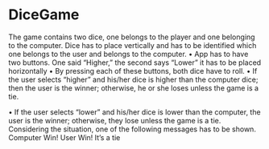 # DiceGame

The game contains two dice, one belongs to the player and one belonging to the computer. Dice has to place vertically and has to be identified which one belongs to the user and belongs to the computer.
•	App has to have two buttons. One said “Higher,”   the second says “Lower” it has to be placed horizontally
•	By pressing each of these buttons, both dice have to roll. 
•	If the user selects “higher” and his/her dice is higher than the computer dice; then the user is the winner; otherwise, he or she loses unless the game is a tie.

•	If the user selects “lower” and his/her dice is lower than the computer, the user is the winner; otherwise, they lose unless the game is a tie.
Considering the situation, one of the following messages has to be shown.
Computer Win!
User Win!
It’s a tie

